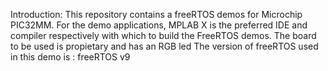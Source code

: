 Introduction: 
  This repository contains a freeRTOS demos for Microchip PIC32MM.
  For the demo applications, MPLAB X is the preferred IDE and compiler respectively with which to build the FreeRTOS demos. 
  The board to be used is propietary and has an RGB led
  The version of freeRTOS used in this demo is : freeRTOS v9




